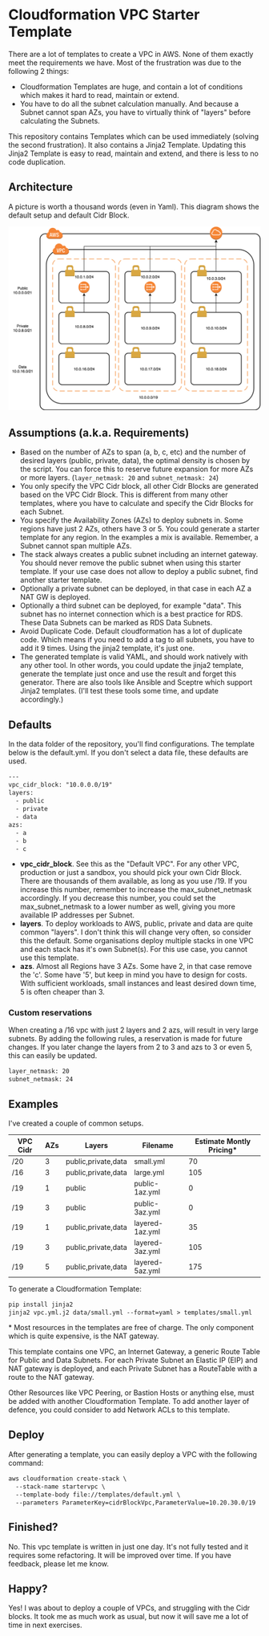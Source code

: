 # Cloudformation VPC Starter Template

There are a lot of templates to create a VPC in AWS. None of them exactly meet the requirements we have. Most of the frustration was due to the following 2 things:

* Cloudformation Templates are huge, and contain a lot of conditions which makes it hard to read, maintain or extend.
* You have to do all the subnet calculation manually. And because a Subnet cannot span AZs, you have to virtually think of "layers" before calculating the Subnets.

This repository contains Templates which can be used immediately (solving the second frustration). It also contains a Jinja2 Template. Updating this Jinja2 Template is easy to read, maintain and extend, and there is less to no code duplication.

## Architecture

A picture is worth a thousand words (even in Yaml). This diagram shows the default setup and default Cidr Block.

![](assets/VPC.png)

## Assumptions (a.k.a. Requirements)

* Based on the number of AZs to span (a, b, c, etc) and the number of desired layers (public, private, data), the optimal density is chosen by the script. You can force this to reserve future expansion for more AZs or more layers. (`layer_netmask: 20` and `subnet_netmask: 24`)
* You only specify the VPC Cidr block, all other Cidr Blocks are generated based on the VPC Cidr Block. This is different from many other templates, where you have to calculate and specify the Cidr Blocks for each Subnet.
* You specify the Availability Zones (AZs) to deploy subnets in. Some regions have just 2 AZs, others have 3 or 5. You could generate a starter template for any region. In the examples a mix is available. Remember, a Subnet cannot span multiple AZs.
* The stack always creates a public subnet including an internet gateway. You should never remove the public subnet when using this starter template. If your use case does not allow to deploy a public subnet, find another starter template.
* Optionally a private subnet can be deployed, in that case in each AZ a NAT GW is deployed.
* Optionally a third subnet can be deployed, for example "data". This subnet has no internet connection which is a best practice for RDS. These Data Subnets can be marked as RDS Data Subnets.
* Avoid Duplicate Code. Default cloudformation has a lot of duplicate code. Which means if you need to add a tag to all subnets, you have to add it 9 times. Using the jinja2 template, it's just one.
* The generated template is valid YAML, and should work natively with any other tool. In other words, you could update the jinja2 template, generate the template just once and use the result and forget this generator. There are also tools like Ansible and Sceptre which support Jinja2 templates. (I'll test these tools some time, and update accordingly.)

## Defaults

In the data folder of the repository, you'll find configurations. The template below is the default.yml. If you don't select a data file, these defaults are used.

```
---
vpc_cidr_block: "10.0.0.0/19"
layers:
  - public
  - private
  - data
azs:
  - a
  - b
  - c
```

* **vpc_cidr_block**. See this as the "Default VPC". For any other VPC, production or just a sandbox, you should pick your own Cidr Block. There are thousands of them available, as long as you use /19. If you increase this number, remember to increase the max_subnet_netmask accordingly. If you decrease this number, you could set the max_subnet_netmask to a lower number as well, giving you more available IP addresses per Subnet.
* **layers**. To deploy workloads to AWS, public, private and data are quite common "layers". I don't think this will change very often, so consider this the default. Some organisations deploy multiple stacks in one VPC and each stack has it's own Subnet(s). For this use case, you cannot use this template.
* **azs**. Almost all Regions have 3 AZs. Some have 2, in that case remove the 'c'. Some have '5', but keep in mind you have to design for costs. With sufficient workloads, small instances and least desired down time, 5 is often cheaper than 3.

### Custom reservations

When creating a /16 vpc with just 2 layers and 2 azs, will result in very large subnets. By adding the following rules, a reservation is made for future changes. If you later change the layers from 2 to 3 and azs to 3 or even 5, this can easily be updated.

```
layer_netmask: 20
subnet_netmask: 24
```

## Examples

I've created a couple of common setups.

|VPC Cidr|AZs|Layers|Filename|Estimate Montly Pricing*|
|---|---|---|---|---|
|/20|3|public,private,data|small.yml|70|
|/16|3|public,private,data|large.yml|105|
|/19|1|public|public-1az.yml|0|
|/19|3|public|public-3az.yml|0|
|/19|1|public,private,data|layered-1az.yml|35|
|/19|3|public,private,data|layered-3az.yml|105|
|/19|5|public,private,data|layered-5az.yml|175|

To generate a Cloudformation Template:

```
pip install jinja2
jinja2 vpc.yml.j2 data/small.yml --format=yaml > templates/small.yml
```

\* Most resources in the templates are free of charge. The only component which is quite expensive, is the NAT gateway.

This template contains one VPC, an Internet Gateway, a generic Route Table for Public and Data Subnets. For each Private Subnet an Elastic IP (EIP) and NAT gateway is deployed, and each Private Subnet has a RouteTable with a route to the NAT gateway.

Other Resources like VPC Peering, or Bastion Hosts or anything else, must be added with another Cloudformation Template. To add another layer of defence, you could consider to add Network ACLs to this template.

## Deploy

After generating a template, you can easily deploy a VPC with the following command:

```
aws cloudformation create-stack \
  --stack-name startervpc \
  --template-body file://templates/default.yml \
  --parameters ParameterKey=cidrBlockVpc,ParameterValue=10.20.30.0/19
```

## Finished?

No. This vpc template is written in just one day. It's not fully tested and it requires some refactoring. It will be improved over time. If you have feedback, please let me know.

## Happy?

Yes! I was about to deploy a couple of VPCs, and struggling with the Cidr blocks. It took me as much work as usual, but now it will save me a lot of time in next exercises.